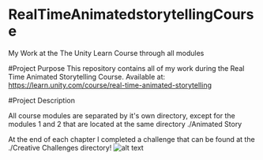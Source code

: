# RealTimeAnimatedstorytellingCourse
 My Work at the The Unity Learn Course through all modules


#Project Purpose
This repository contains all of my work during the Real Time Animated Storytelling Course. Available at: https://learn.unity.com/course/real-time-animated-storytelling

#Project Description

All course modules are separated by it's own directory, except for the modules 1 and 2 that are located at the same directory ./Animated Story

At the end of each chapter I completed a challenge that can be found at the ./Creative Challenges directory! ![alt text](Unit7_StarterFiles_2019.4/Recordings/image_0015.png)
